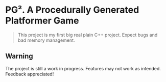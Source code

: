 # PG². A Procedurally Generated Platformer Game

> This project is my first big real plain C++ project. Expect bugs and bad memory management.

## Warning
The project is still a work in progress. Features may not work as intended. Feedback appreciated!